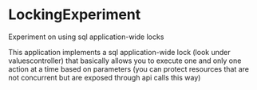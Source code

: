 # LockingExperiment
Experiment on using sql application-wide locks

This application implements a sql application-wide lock (look under valuescontroller) that basically allows you to execute one 
and only one action at a time based on parameters (you can protect resources that are not concurrent but are exposed through api calls this way)
